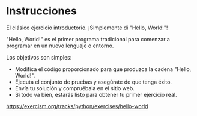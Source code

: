 # Instrucciones

El clásico ejercicio introductorio. ¡Simplemente di "Hello, World!"!

"Hello, World!" es el primer programa tradicional para comenzar a programar en un nuevo lenguaje o entorno.

Los objetivos son simples:

* Modifica el código proporcionado para que produzca la cadena "Hello, World!".
* Ejecuta el conjunto de pruebas y asegúrate de que tenga éxito.
* Envía tu solución y compruébala en el sitio web.
* Si todo va bien, estarás listo para obtener tu primer ejercicio real.

https://exercism.org/tracks/python/exercises/hello-world
